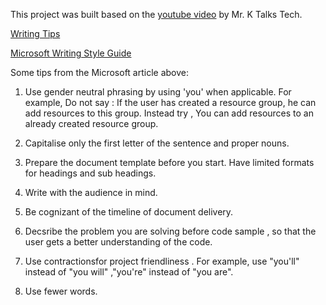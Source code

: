 
This project was built based on the [youtube video](https://www.youtube.com/watch?v=iQ41WqhHglk&t=279s) by Mr. K Talks Tech.

[Writing Tips](https://github.com/thegooddocsproject/templates/blob/dev/writing-tips.md)

[Microsoft Writing Style Guide](https://learn.microsoft.com/en-us/style-guide/welcome/)

Some tips from the Microsoft article above:
1. Use gender neutral phrasing by using 'you' when applicable. For example,
   Do not say : If the user has created a resource group, he can add resources to this group.
   Instead try , You can add resources to an already created resource group.

2. Capitalise only the first letter of the sentence and proper nouns.
3. Prepare the document template before you start. Have limited formats for headings and sub headings.
4. Write with the audience in mind.
5. Be cognizant of the timeline of document delivery.
6. Decsribe the problem you are solving before code sample , so that the user gets a better understanding of the code.
7. Use contractionsfor project friendliness . For example, use "you'll"  instead of "you will" ,"you're" instead of "you are".
8. Use fewer words.
